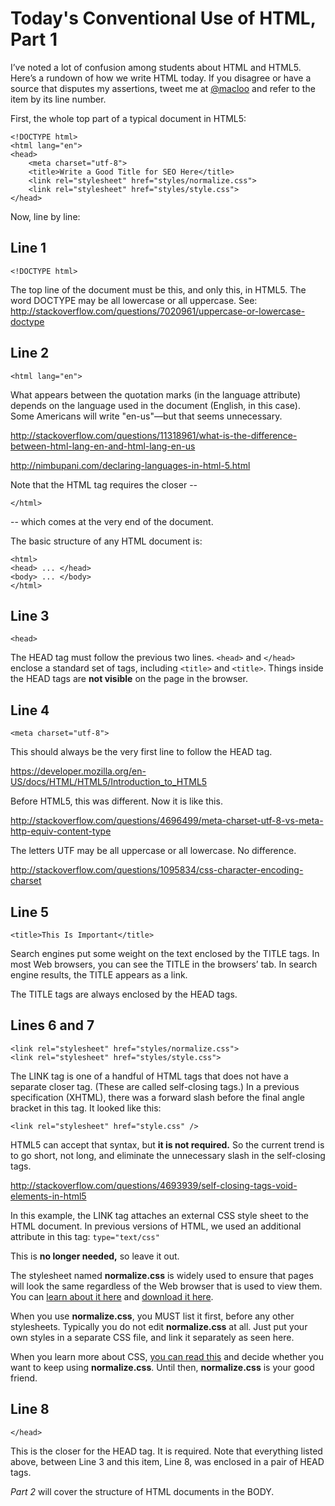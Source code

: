 # Today's Conventional Use of HTML, Part 1

I’ve noted a lot of confusion among students about HTML and HTML5. Here’s a rundown of how we write HTML today. If you disagree or have a source that disputes my assertions, tweet me at [@macloo](https://twitter.com/macloo) and refer to the item by its line number. 

First, the whole top part of a typical document in HTML5:

	<!DOCTYPE html>
	<html lang="en">
	<head>
		<meta charset="utf-8">
		<title>Write a Good Title for SEO Here</title>
		<link rel="stylesheet" href="styles/normalize.css">
		<link rel="stylesheet" href="styles/style.css">
	</head>

Now, line by line:

## Line 1

	<!DOCTYPE html>

The top line of the document must be this, and only this, in HTML5. The word DOCTYPE may be all lowercase or all uppercase. See: 
<http://stackoverflow.com/questions/7020961/uppercase-or-lowercase-doctype>

## Line 2

	<html lang="en">

What appears between the quotation marks (in the language attribute) depends on the language used in the document (English, in this case). Some Americans will write "en-us"—but that seems unnecessary. 

<http://stackoverflow.com/questions/11318961/what-is-the-difference-between-html-lang-en-and-html-lang-en-us>

<http://nimbupani.com/declaring-languages-in-html-5.html>

Note that the HTML tag requires the closer -- 

	</html>

-- which comes at the very end of the document.

The basic structure of any HTML document is:

	<html>
	<head> ... </head>
	<body> ... </body>
	</html>

## Line 3

	<head>

The HEAD tag must follow the previous two lines. `<head>` and `</head>` enclose a standard set of tags, including `<title>` and `<title>`.  Things inside the HEAD tags are **not visible** on the page in the browser.

## Line 4

	<meta charset="utf-8">

This should always be the very first line to follow the HEAD tag.

<https://developer.mozilla.org/en-US/docs/HTML/HTML5/Introduction_to_HTML5>
 
Before HTML5, this was different. Now it is like this.

<http://stackoverflow.com/questions/4696499/meta-charset-utf-8-vs-meta-http-equiv-content-type>

The letters UTF may be all uppercase or all lowercase. No difference. 

<http://stackoverflow.com/questions/1095834/css-character-encoding-charset>

## Line 5

	<title>This Is Important</title>

Search engines put some weight on the text enclosed by the TITLE tags. In most Web browsers, you can see the TITLE in the browsers’ tab. In search engine results, the TITLE appears as a link.

The TITLE tags are always enclosed by the HEAD tags.

## Lines 6 and 7

	<link rel="stylesheet" href="styles/normalize.css">
	<link rel="stylesheet" href="styles/style.css">

The LINK tag is one of a handful of HTML tags that does not have a separate closer tag. (These are called self-closing tags.) In a previous specification (XHTML), there was a forward slash before the final angle bracket in this tag. It looked like this:

	<link rel="stylesheet" href="style.css" />

HTML5 can accept that syntax, but **it is not required.** So the current trend is to go short, not long, and eliminate the unnecessary slash in the self-closing tags.

<http://stackoverflow.com/questions/4693939/self-closing-tags-void-elements-in-html5>

In this example, the LINK tag attaches an external CSS style sheet to the HTML document. In previous versions of HTML, we used an additional attribute in this tag: `type="text/css"`

This is **no longer needed,** so leave it out.

The stylesheet named **normalize.css** is widely used to ensure that pages will look the same regardless of the Web browser that is used to view them. You can [learn about it here](http://nicolasgallagher.com/about-normalize-css/) and [download it here](http://necolas.github.io/normalize.css/).

When you use **normalize.css**, you MUST list it first, before any other stylesheets. Typically you do not edit **normalize.css** at all. Just put your own styles in a separate CSS file, and link it separately as seen here.

When you learn more about CSS, [you can read this](http://jaydenseric.com/blog/forget-normalize-or-resets-lay-your-own-css-foundation) and decide whether you want to keep using **normalize.css**. Until then, **normalize.css** is your good friend.

## Line 8

	</head>

This is the closer for the HEAD tag. It is required. Note that everything listed above, between Line 3 and this item, Line 8, was enclosed in a pair of HEAD tags. 


*Part 2* will cover the structure of HTML documents in the BODY. 
